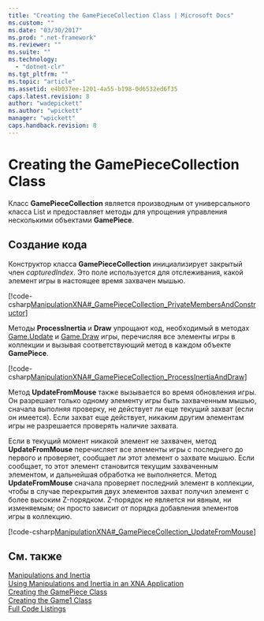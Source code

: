 ```yaml
---
title: "Creating the GamePieceCollection Class | Microsoft Docs"
ms.custom: ""
ms.date: "03/30/2017"
ms.prod: ".net-framework"
ms.reviewer: ""
ms.suite: ""
ms.technology: 
  - "dotnet-clr"
ms.tgt_pltfrm: ""
ms.topic: "article"
ms.assetid: e4b037ee-1201-4a55-b198-0d6532ed6f35
caps.latest.revision: 8
author: "wadepickett"
ms.author: "wpickett"
manager: "wpickett"
caps.handback.revision: 8
---
```

# Creating the GamePieceCollection Class
Класс **GamePieceCollection** является производным от универсального класса List и предоставляет методы для упрощения управления несколькими объектами **GamePiece**.  
  
## Создание кода  
 Конструктор класса **GamePieceCollection** инициализирует закрытый член *capturedIndex*.  Это поле используется для отслеживания, какой элемент игры в настоящее время захвачен мышью.  
  
 [!code-csharp[ManipulationXNA#_GamePieceCollection_PrivateMembersAndConstructor](../../../samples/snippets/csharp/VS_Snippets_Misc/manipulationxna/cs/gamepiececollection.cs#_gamepiececollection_privatemembersandconstructor)]  
  
 Методы **ProcessInertia** и **Draw** упрощают код, необходимый в методах [Game.Update](http://msdn.microsoft.com/library/microsoft.xna.framework.game.update.aspx) и [Game.Draw](http://msdn.microsoft.com/library/microsoft.xna.framework.game.draw.aspx) игры, перечисляя все элементы игры в коллекции и вызывая соответствующий метод в каждом объекте **GamePiece**.  
  
 [!code-csharp[ManipulationXNA#_GamePieceCollection_ProcessInertiaAndDraw](../../../samples/snippets/csharp/VS_Snippets_Misc/manipulationxna/cs/gamepiececollection.cs#_gamepiececollection_processinertiaanddraw)]  
  
 Метод **UpdateFromMouse** также вызывается во время обновления игры.  Он разрешает только одному элементу игры быть захваченным мышью, сначала выполняя проверку, не действует ли еще текущий захват \(если он имеется\).  Если захват еще действует, никаким другим элементам игры не разрешается проверять наличие захвата.  
  
 Если в текущий момент никакой элемент не захвачен, метод **UpdateFromMouse** перечисляет все элементы игры с последнего до первого и проверяет, сообщает ли этот элемент о захвате мышью.  Если сообщает, то этот элемент становится текущим захваченным элементом, и дальнейшая обработка не выполняется.  Метод **UpdateFromMouse** сначала проверяет последний элемент в коллекции, чтобы в случае перекрытия двух элементов захват получил элемент с более высоким Z\-порядком.  Z\-порядок не является ни явным, ни изменяемым; он просто зависит от порядка добавления элементов игры в коллекцию.  
  
 [!code-csharp[ManipulationXNA#_GamePieceCollection_UpdateFromMouse](../../../samples/snippets/csharp/VS_Snippets_Misc/manipulationxna/cs/gamepiececollection.cs#_gamepiececollection_updatefrommouse)]  
  
## См. также  
 [Manipulations and Inertia](../../../docs/framework/common-client-technologies/manipulations-and-inertia.md)   
 [Using Manipulations and Inertia in an XNA Application](../../../docs/framework/common-client-technologies/use-manipulations-and-inertia-in-an-xna-application.md)   
 [Creating the GamePiece Class](../../../docs/framework/common-client-technologies/creating-the-gamepiece-class.md)   
 [Creating the Game1 Class](../../../docs/framework/common-client-technologies/creating-the-game1-class.md)   
 [Full Code Listings](../../../docs/framework/common-client-technologies/full-code-listings.md)